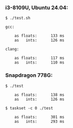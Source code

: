 ### i3-8109U, Ubuntu 24.04:
```
$ ./test.sh

gcc:

	as floats:      133 ms
	as   ints:      126 ms

clang:

	as floats:      117 ms
	as   ints:      110 ms

```
### Snapdragon 778G:
```
$ ./test

	as floats:      138 ms
	as   ints:      126 ms

$ taskset -c 0 ./test

	as floats:      301 ms
	as   ints:      293 ms

```
